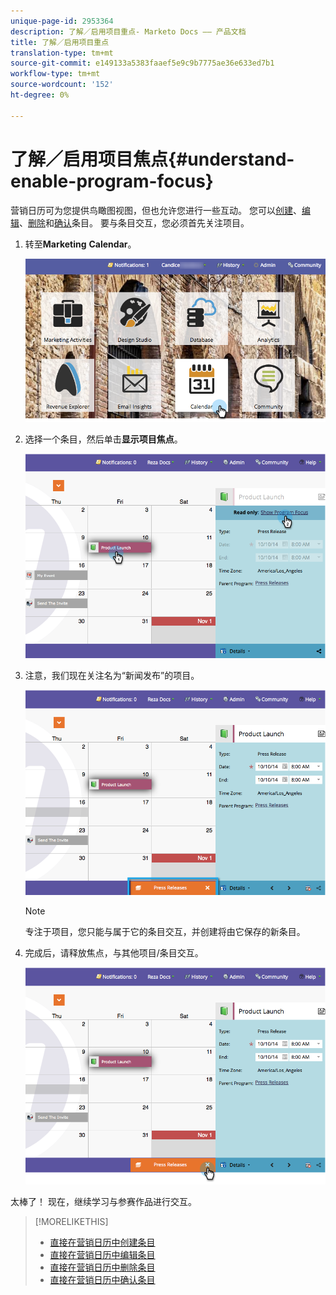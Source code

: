 ```yaml
---
unique-page-id: 2953364
description: 了解／启用项目重点- Marketo Docs —— 产品文档
title: 了解／启用项目重点
translation-type: tm+mt
source-git-commit: e149133a5383faaef5e9c9b7775ae36e633ed7b1
workflow-type: tm+mt
source-wordcount: '152'
ht-degree: 0%

---
```



# 了解／启用项目焦点{#understand-enable-program-focus}

营销日历可为您提供鸟瞰图视图，但也允许您进行一些互动。 您可以[创建](../../../../product-docs/core-marketo-concepts/marketing-calendar/working-with-the-calendar/create-entries-directly-in-the-marketing-calendar.md)、[编辑](../../../../product-docs/core-marketo-concepts/marketing-calendar/working-with-the-calendar/edit-entries-directly-in-the-marketing-calendar.md)、[删除](../../../../product-docs/core-marketo-concepts/marketing-calendar/working-with-the-calendar/delete-entries-directly-in-the-marketing-calendar.md)和[确认](../../../../product-docs/core-marketo-concepts/marketing-calendar/working-with-the-calendar/confirm-entries-directly-in-the-marketing-calendar.md)条目。 要与条目交互，您必须首先关注项目。

1. 转至&#x200B;**Marketing** **Calendar**。

   ![](assets/2017-05-10-15-30-47-1.png)

1. 选择一个条目，然后单击&#x200B;**显示项目焦点**。

   ![](assets/image2014-10-20-13-3a24-3a3.png)

1. 注意，我们现在关注名为“新闻发布”的项目。

   ![](assets/image2014-10-20-13-3a24-3a15.png)

   >[!NOTE]
   >
   >专注于项目，您只能与属于它的条目交互，并创建将由它保存的新条目。

1. 完成后，请释放焦点，与其他项目/条目交互。

   ![](assets/image2014-10-20-13-3a24-3a24.png)

太棒了！ 现在，继续学习与参赛作品进行交互。

>[!MORELIKETHIS]
>
>* [直接在营销日历中创建条目](../../../../product-docs/core-marketo-concepts/marketing-calendar/working-with-the-calendar/create-entries-directly-in-the-marketing-calendar.md)
>* [直接在营销日历中编辑条目](../../../../product-docs/core-marketo-concepts/marketing-calendar/working-with-the-calendar/edit-entries-directly-in-the-marketing-calendar.md)
>* [直接在营销日历中删除条目](../../../../product-docs/core-marketo-concepts/marketing-calendar/working-with-the-calendar/delete-entries-directly-in-the-marketing-calendar.md)
>* [直接在营销日历中确认条目](../../../../product-docs/core-marketo-concepts/marketing-calendar/working-with-the-calendar/confirm-entries-directly-in-the-marketing-calendar.md)

>



